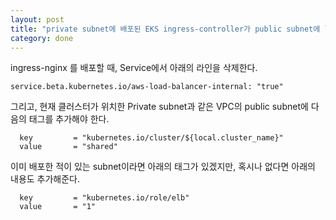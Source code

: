 ```yaml
---
layout: post
title: "private subnet에 배포된 EKS ingress-controller가 public subnet에 loadbalancer 만들게 하기"
category: done
---
```


ingress-nginx 를 배포할 때, Service에서 아래의 라인을 삭제한다.
```
service.beta.kubernetes.io/aws-load-balancer-internal: "true"
```
그리고, 현재 클러스터가 위치한 Private subnet과 같은 VPC의 public subnet에 다음의 태그를 추가해야 한다.
```
  key         = "kubernetes.io/cluster/${local.cluster_name}"
  value       = "shared"
```
이미 배포한 적이 있는 subnet이라면 아래의 태그가 있겠지만, 혹시나 없다면 아래의 내용도 추가해준다.
```
  key         = "kubernetes.io/role/elb"
  value       = "1"
```
